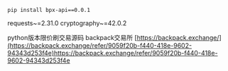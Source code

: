 
`pip install bpx-api==0.0.1`

requests~=2.31.0
cryptography~=42.0.2

python版本限价刷交易源码 backpack交易所
[https://backpack.exchange/](https://backpack.exchange/refer/9059f20b-f440-418e-9602-94343d253f4e)https://backpack.exchange/refer/9059f20b-f440-418e-9602-94343d253f4e
